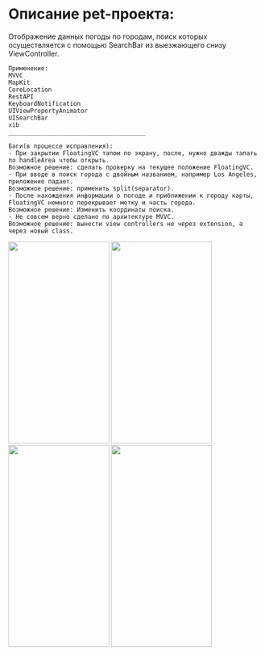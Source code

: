 # Описание pet-проекта:

Отображение данных погоды по городам, поиск которых осуществляется с помощью SearchBar из выезжающего снизу ViewController.

```
Применение:
MVVC
MapKit
CoreLocation
RestAPI
KeyboardNotification
UIViewPropertyAnimator
UISearchBar
xib 
______________________________________

Баги(в процессе исправления):
- При закрытии FloatingVC тапом по экрану, после, нужно дважды тапать по handleArea чтобы открыть.
Возможное решение: сделать проверку на текущее положение FloatingVC.
- При вводе в поиск города с двойным названием, например Los Angeles, приложение падает.
Возможное решение: применить split(separator).
- После нахождения информации о погоде и приближении к городу карты, FloatingVC немного перекрывает метку и часть города. 
Возможное решение: Изменить координаты поиска.
- Не совсем верно сделано по архитектуре MVVC.
Возможное решение: вынести view controllers не через extension, а через новый class.
```


<img src="https://user-images.githubusercontent.com/76910221/143735090-17984421-886b-4291-b3c2-1483e9c2d692.png" width="200" height="400" />
<img src="https://user-images.githubusercontent.com/76910221/143735419-9fe47717-94ba-4827-844d-dd343daa0b7b.png" width="200" height="400" />
<img src="https://user-images.githubusercontent.com/76910221/143735422-6c4fce19-fa40-4c0b-95aa-d4fd5b558783.png" width="200" height="400" />
<img src="https://user-images.githubusercontent.com/76910221/143766472-2fff6fa9-84e3-4de2-8fc6-275853b40485.png" width="200" height="400" />

